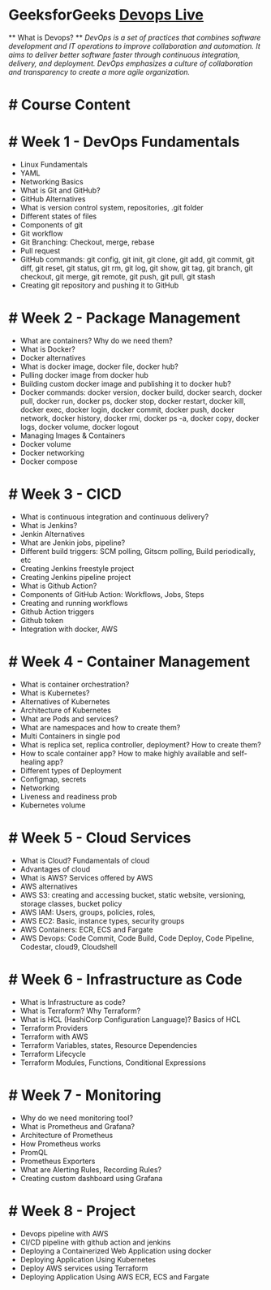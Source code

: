 # GeeksforGeeks [Devops Live](https://practice.geeksforgeeks.org/courses/devops-live)

** What is Devops? **
*DevOps is a set of practices that combines software development and IT operations to improve collaboration and automation. It aims to deliver better software faster through continuous integration, delivery, and deployment. DevOps emphasizes a culture of collaboration and transparency to create a more agile organization.*

# # Course Content

# # Week 1 - DevOps Fundamentals
- Linux Fundamentals
- YAML
- Networking Basics
- What is Git and GitHub?
- GitHub Alternatives
- What is version control system, repositories, .git folder
- Different states of files
- Components of git
- Git workflow
- Git Branching: Checkout, merge, rebase
- Pull request
- GitHub commands: git config, git init, git clone, git add, git commit, git diff, git reset, git status, git rm, git log, git show, git tag, git branch, git checkout, git merge, git remote, git push, git pull, git stash
- Creating git repository and pushing it to GitHub

# # Week 2 - Package Management
- What are containers? Why do we need them?
- What is Docker?
- Docker alternatives
- What is docker image, docker file, docker hub?
- Pulling docker image from docker hub
- Building custom docker image and publishing it to docker hub?
- Docker commands: docker version, docker build, docker search, docker pull, docker run, docker ps, docker stop, docker restart, docker kill, docker exec, docker login, docker commit, docker push, docker network, docker history, docker rmi, docker ps -a, docker copy, docker logs, docker volume, docker logout
- Managing Images & Containers
- Docker volume
- Docker networking
- Docker compose

# # Week 3 - CICD
- What is continuous integration and continuous delivery?
- What is Jenkins?
- Jenkin Alternatives
- What are Jenkin jobs, pipeline?
- Different build triggers: SCM polling, Gitscm polling, Build periodically, etc
- Creating Jenkins freestyle project
- Creating Jenkins pipeline project
- What is Github Action?
- Components of GitHub Action: Workflows, Jobs, Steps
- Creating and running workflows
- Github Action triggers
- Github token
- Integration with docker, AWS

# # Week 4 - Container Management
- What is container orchestration?
- What is Kubernetes?
- Alternatives of Kubernetes
- Architecture of Kubernetes
- What are Pods and services?
- What are namespaces and how to create them?
- Multi Containers in single pod
- What is replica set, replica controller, deployment? How to create them?
- How to scale container app? How to make highly available and self-healing app?
- Different types of Deployment
- Configmap, secrets
- Networking
- Liveness and readiness prob
- Kubernetes volume

# # Week 5 - Cloud Services
- What is Cloud? Fundamentals of cloud
- Advantages of cloud
- What is AWS? Services offered by AWS
- AWS alternatives
- AWS S3: creating and accessing bucket, static website, versioning, storage classes, bucket policy
- AWS IAM: Users, groups, policies, roles,
- AWS EC2: Basic, instance types, security groups
- AWS Containers: ECR, ECS and Fargate
- AWS Devops: Code Commit, Code Build, Code Deploy, Code Pipeline, Codestar, cloud9, Cloudshell

# # Week 6 - Infrastructure as Code
- What is Infrastructure as code?
- What is Terraform? Why Terraform?
- What is HCL (HashiCorp Configuration Language)? Basics of HCL
- Terraform Providers
- Terraform with AWS
- Terraform Variables, states, Resource Dependencies
- Terraform Lifecycle
- Terraform Modules, Functions, Conditional Expressions

# # Week 7 - Monitoring
- Why do we need monitoring tool?
- What is Prometheus and Grafana?
- Architecture of Prometheus
- How Prometheus works
- PromQL
- Prometheus Exporters
- What are Alerting Rules, Recording Rules?
- Creating custom dashboard using Grafana

# # Week 8 - Project
- Devops pipeline with AWS
- CI/CD pipeline with github action and jenkins
- Deploying a Containerized Web Application using docker
- Deploying Application Using Kubernetes
- Deploy AWS services using Terraform
- Deploying Application Using AWS ECR, ECS and Fargate

